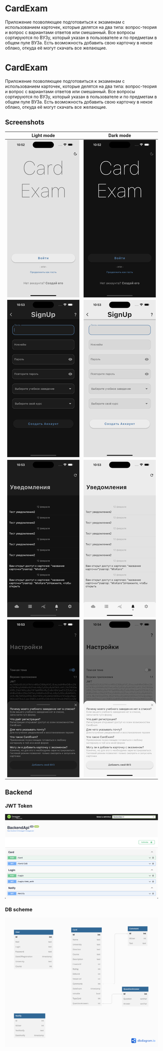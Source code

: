 # CardExam
 Приложение позволяющее подготовиться к экзаменам с использованием карточек, которые делятся на два типа: вопрос-теория и вопрос с вариантами ответов или смешанный. Все вопросы сортируются по ВУЗу, который указан в пользователе и по предметам в общем пуле ВУЗа. Есть возможность добавить свою карточку в некое облако, откуда её могут скачать все желающие.

# CardExam
 Приложение позволяющее подготовиться к экзаменам с использованием карточек, которые делятся на два типа: вопрос-теория и вопрос с вариантами ответов или смешанный. Все вопросы сортируются по ВУЗу, который указан в пользователе и по предметам в общем пуле ВУЗа. Есть возможность добавить свою карточку в некое облако, откуда её могут скачать все желающие.

## Screenshots

| Light mode | Dark mode |
| :---: | :---: |
| <img src=https://github.com/MixKage/CardExam/blob/main/GitHub_images/Simulator%20Screenshot%20-%20iPhone%2014%20Pro%20Max%20-%202023-04-09%20at%2022.52.51.png width="300" /> | <img src=https://github.com/MixKage/CardExam/blob/main/GitHub_images/Simulator%20Screenshot%20-%20iPhone%2014%20Pro%20Max%20-%202023-04-09%20at%2022.52.54.png width="300" />|
| <img src=https://github.com/MixKage/CardExam/blob/main/GitHub_images/Simulator%20Screenshot%20-%20iPhone%2014%20Pro%20Max%20-%202023-04-09%20at%2022.53.01.png width="300" /> | <img src=https://github.com/MixKage/CardExam/blob/main/GitHub_images/Simulator%20Screenshot%20-%20iPhone%2014%20Pro%20Max%20-%202023-04-09%20at%2022.53.08.png width="300" />|
| <img src=https://github.com/MixKage/CardExam/blob/main/GitHub_images/Simulator%20Screenshot%20-%20iPhone%2014%20Pro%20Max%20-%202023-04-09%20at%2022.53.35.png width="300" /> | <img src=https://github.com/MixKage/CardExam/blob/main/GitHub_images/Simulator%20Screenshot%20-%20iPhone%2014%20Pro%20Max%20-%202023-04-09%20at%2022.53.42.png width="300" />|
| <img src=https://github.com/MixKage/CardExam/blob/main/GitHub_images/Simulator%20Screenshot%20-%20iPhone%2014%20Pro%20Max%20-%202023-04-09%20at%2022.53.53.png width="300" /> | <img src=https://github.com/MixKage/CardExam/blob/main/GitHub_images/Simulator%20Screenshot%20-%20iPhone%2014%20Pro%20Max%20-%202023-04-09%20at%2022.54.04.png width="300" />|

## Backend

### JWT Token
<img src=https://github.com/MixKage/CardExam/blob/main/GitHub_images/SwaggerExample.png width="600" />

### DB scheme
<img src=https://github.com/MixKage/CardExam/blob/main/GitHub_images/DB_schema.png width="600" />
